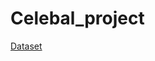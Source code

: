 # Celebal_project

[Dataset](https://www.kaggle.com/datasets/lakshmi25npathi/online-retail-dataset)
